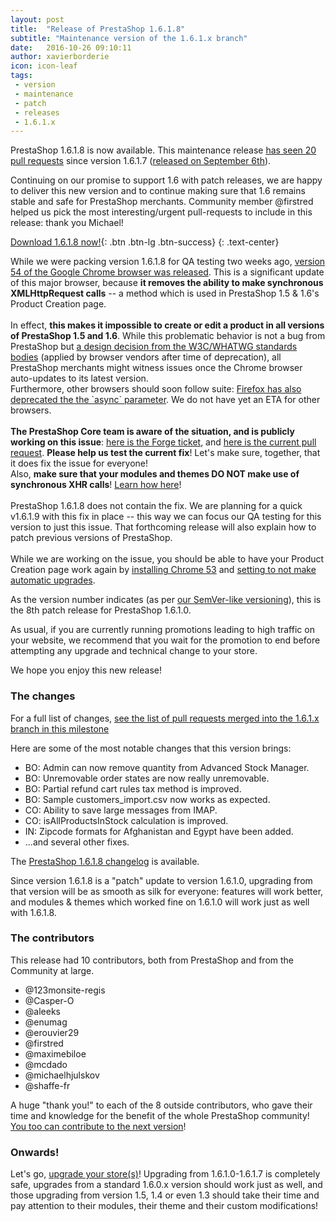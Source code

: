 ```yaml
---
layout: post
title:  "Release of PrestaShop 1.6.1.8"
subtitle: "Maintenance version of the 1.6.1.x branch"
date:   2016-10-26 09:10:11
author: xavierborderie
icon: icon-leaf
tags:
 - version
 - maintenance
 - patch
 - releases
 - 1.6.1.x
---
```


PrestaShop 1.6.1.8 is now available. This maintenance release [has seen 20 pull requests](https://github.com/PrestaShop/PrestaShop/pulls?utf8=%E2%9C%93&q=is%3Amerged%20milestone%3A1.6.1.8%20) since version 1.6.1.7 ([released on September 6th](http://build.prestashop.com/news/prestashop-1617-maintenance-release/)).

Continuing on our promise to support 1.6 with patch releases, we are happy to deliver this new version and to continue making sure that 1.6 remains stable and safe for PrestaShop merchants. Community member @firstred helped us pick the most interesting/urgent pull-requests to include in this release: thank you Michael!

[Download 1.6.1.8 now!](https://www.prestashop.com/en/download){: .btn .btn-lg .btn-success}
{: .text-center}

<div class="alert alert-important" role="alert">
While we were packing version 1.6.1.8 for QA testing two weeks ago, <a href="https://developers.google.com/web/updates/2016/10/nic54">version 54 of the Google Chrome browser was released</a>. This is a significant update of this major browser, because <strong>it removes the ability to make synchronous XMLHttpRequest calls</strong> -- a method which is used in PrestaShop 1.5 & 1.6's Product Creation page.<br/>
<br/>
In effect, <strong>this makes it impossible to create or edit a product in all versions of PrestaShop 1.5 and 1.6</strong>. While this problematic behavior is not a bug from PrestaShop but <a href="https://xhr.spec.whatwg.org/#the-open()-method">a design decision from the W3C/WHATWG standards bodies</a> (applied by browser vendors after time of deprecation), all PrestaShop merchants might witness issues once the Chrome browser auto-updates to its latest version. <br/>
Furthermore, other browsers should soon follow suite: <a href="https://developer.mozilla.org/en-US/docs/Web/API/XMLHttpRequest/open#Parameters">Firefox has also deprecated the the `async` parameter</a>. We do not have yet an ETA for other browsers.<br/>
<br/>
<strong>The PrestaShop Core team is aware of the situation, and is publicly working on this issue</strong>: <a href="http://forge.prestashop.com/browse/PSCSX-8524">here is the Forge ticket</a>, and <a href="https://github.com/PrestaShop/PrestaShop/pull/6749">here is the current pull request</a>. <strong>Please help us test the current fix</strong>! Let's make sure, together, that it does fix the issue for everyone! <br/>
Also, <strong>make sure that your modules and themes DO NOT make use of synchronous XHR calls</strong>! <a href="https://developers.google.com/web/updates/2012/01/Getting-Rid-of-Synchronous-XHRs">Learn how here</a>!<br/>
<br/>
PrestaShop 1.6.1.8 does not contain the fix. We are planning for a quick v1.6.1.9 with this fix in place -- this way we can focus our QA testing for this version to just this issue. That forthcoming release will also explain how to patch previous versions of PrestaShop.<br/>
<br/>
While we are working on the issue, you should be able to have your Product Creation page work again by <a href="http://www.slimjet.com/chrome/google-chrome-old-version.php">installing Chrome 53</a> and <a href="https://www.chromium.org/administrators/turning-off-auto-updates">setting to not make automatic upgrades</a>.
</div>

As the version number indicates (as per [our SemVer-like versioning](http://build.prestashop.com/news/a-more-semantic-versioning-scheme/)), this is the 8th patch release for PrestaShop 1.6.1.0.<br/>

As usual, if you are currently running promotions leading to high traffic on your website, we recommend that you wait for the promotion to end before attempting any upgrade and technical change to your store.

We hope you enjoy this new release!


### The changes

For a full list of changes, [see the list of pull requests merged into the 1.6.1.x branch in this milestone](https://github.com/PrestaShop/PrestaShop/pulls?utf8=%E2%9C%93&q=is%3Amerged%20milestone%3A1.6.1.8%20)

Here are some of the most notable changes that this version brings:

* BO: Admin can now remove quantity from Advanced Stock Manager.
* BO: Unremovable order states are now really unremovable.
* BO: Partial refund cart rules tax method is improved.
* BO: Sample customers_import.csv now works as expected.
* CO: Ability to save large messages from IMAP.
* CO: isAllProductsInStock calculation is improved.
* IN: Zipcode formats for Afghanistan and Egypt have been added.
* ...and several other fixes.


The [PrestaShop 1.6.1.8 changelog](https://www.prestashop.com/en/developers-versions/changelog/1.6.1.8-stable) is available.

Since version 1.6.1.8 is a "patch" update to version 1.6.1.0, upgrading from that version will be as smooth as silk for everyone: features will work better, and modules & themes which worked fine on 1.6.1.0 will work just as well with 1.6.1.8.


### The contributors

This release had 10 contributors, both from PrestaShop and from the Community at large. 

* @123monsite-regis
* @Casper-O
* @aleeks
* @enumag
* @erouvier29
* @firstred
* @maximebiloe
* @mcdado
* @michaelhjulskov
* @shaffe-fr

A huge "thank you!" to each of the 8 outside contributors, who gave their time and knowledge for the benefit of the whole PrestaShop community! [You too can contribute to the next version](http://doc.prestashop.com/display/PS16/Contributing+code+to+PrestaShop)!


### Onwards!

Let's go, [upgrade your store(s)](http://doc.prestashop.com/display/PS16/Updating+PrestaShop)! Upgrading from 1.6.1.0-1.6.1.7 is completely safe, upgrades from a standard 1.6.0.x version should work just as well, and those upgrading from version 1.5, 1.4 or even 1.3 should take their time and pay attention to their modules, their theme and their custom modifications!
